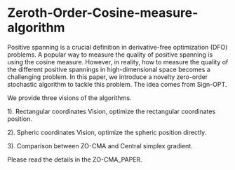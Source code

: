 # Zeroth-Order-Cosine-measure-algorithm

Positive spanning is a crucial definition in derivative-free optimization (DFO) problems. A popular way to measure the quality of positive spanning is using the cosine measure. However, in reality, how to measure the quality of the different positive spannings in high-dimensional space becomes a challenging problem.  In this paper, we introduce a novelty zero-order stochastic algorithm to tackle this problem. The idea comes from Sign-OPT.

We provide three visions of the algorithms.

1). Rectangular coordinates Vision, optimize the rectangular coordinates position.

2). Spheric coordinates Vision, optimize the spheric position directly.

3). Comparison between ZO-CMA and Central simplex gradient.

Please read the details in the ZO-CMA_PAPER.
